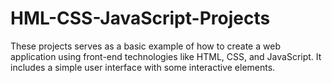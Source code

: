 # HML-CSS-JavaScript-Projects

These projects serves as a basic example of how to create a web application using front-end technologies like HTML, CSS, and JavaScript. It includes a simple user interface with some interactive elements.
